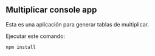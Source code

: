 ## Multiplicar console app

Esta es una aplicación para generar tablas de multiplicar.

Ejecutar este comando:

````````````
npm install

````````````